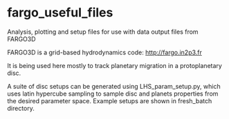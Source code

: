 # fargo_useful_files
Analysis, plotting and setup files for use with data output files from FARGO3D

FARGO3D is a grid-based hydrodynamics code:
http://fargo.in2p3.fr

It is being used here mostly to track planetary migration in a protoplanetary disc.

A suite of disc setups can be generated using LHS_param_setup.py, which uses latin hypercube sampling to sample disc and planets properties from the desired parameter space. Example setups are shown in fresh_batch directory.
